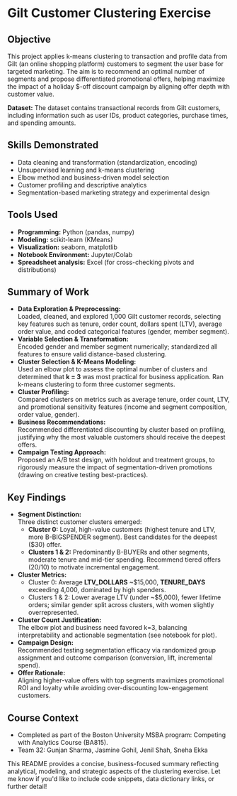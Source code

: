 # Gilt Customer Clustering Exercise

## Objective

This project applies k-means clustering to transaction and profile data from Gilt (an online shopping platform) customers to segment the user base for targeted marketing. The aim is to recommend an optimal number of segments and propose differentiated promotional offers, helping maximize the impact of a holiday $-off discount campaign by aligning offer depth with customer value.

**Dataset:** The dataset contains transactional records from Gilt customers, including information such as user IDs, product categories, purchase times, and spending amounts.

## Skills Demonstrated

- Data cleaning and transformation (standardization, encoding)
- Unsupervised learning and k-means clustering
- Elbow method and business-driven model selection
- Customer profiling and descriptive analytics
- Segmentation-based marketing strategy and experimental design

## Tools Used

- **Programming:** Python (pandas, numpy)
- **Modeling:** scikit-learn (KMeans)
- **Visualization:** seaborn, matplotlib
- **Notebook Environment:** Jupyter/Colab
- **Spreadsheet analysis:** Excel (for cross-checking pivots and distributions)

## Summary of Work

- **Data Exploration & Preprocessing:**  
  Loaded, cleaned, and explored 1,000 Gilt customer records, selecting key features such as tenure, order count, dollars spent (LTV), average order value, and coded categorical features (gender, member segment).
- **Variable Selection & Transformation:**  
  Encoded gender and member segment numerically; standardized all features to ensure valid distance-based clustering.
- **Cluster Selection & K-Means Modeling:**  
  Used an elbow plot to assess the optimal number of clusters and determined that **k = 3** was most practical for business application. Ran k-means clustering to form three customer segments.
- **Cluster Profiling:**  
  Compared clusters on metrics such as average tenure, order count, LTV, and promotional sensitivity features (income and segment composition, order value, gender).
- **Business Recommendations:**  
  Recommended differentiated discounting by cluster based on profiling, justifying why the most valuable customers should receive the deepest offers.
- **Campaign Testing Approach:**  
  Proposed an A/B test design, with holdout and treatment groups, to rigorously measure the impact of segmentation-driven promotions (drawing on creative testing best-practices).

## Key Findings

- **Segment Distinction:**  
  Three distinct customer clusters emerged:
    - **Cluster 0:** Loyal, high-value customers (highest tenure and LTV, more B-BIGSPENDER segment). Best candidates for the deepest ($30) offer.
    - **Clusters 1 & 2:** Predominantly B-BUYERs and other segments, moderate tenure and mid-tier spending. Recommend tiered offers ($20/$10) to motivate incremental engagement.
- **Cluster Metrics:**  
  - Cluster 0: Average **LTV_DOLLARS** ~$15,000, **TENURE_DAYS** exceeding 4,000, dominated by high spenders.
  - Clusters 1 & 2: Lower average LTV (under ~$5,000), fewer lifetime orders; similar gender split across clusters, with women slightly overrepresented.
- **Cluster Count Justification:**  
  The elbow plot and business need favored k=3, balancing interpretability and actionable segmentation (see notebook for plot).
- **Campaign Design:**  
  Recommended testing segmentation efficacy via randomized group assignment and outcome comparison (conversion, lift, incremental spend).
- **Offer Rationale:**  
  Aligning higher-value offers with top segments maximizes promotional ROI and loyalty while avoiding over-discounting low-engagement customers.

## Course Context

- Completed as part of the Boston University MSBA program: Competing with Analytics Course (BA815).
- Team 32: Gunjan Sharma, Jasmine Gohil, Jenil Shah, Sneha Ekka

This README provides a concise, business-focused summary reflecting analytical, modeling, and strategic aspects of the clustering exercise. Let me know if you'd like to include code snippets, data dictionary links, or further detail!
